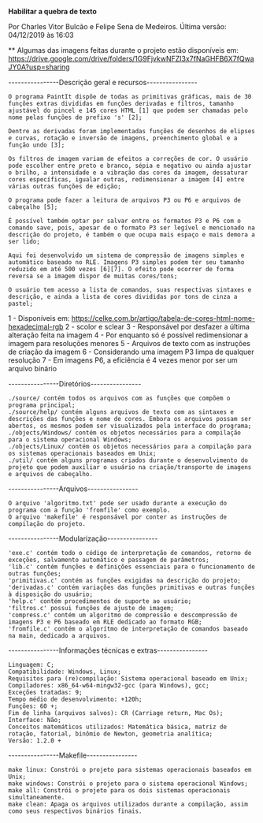 **Habilitar a quebra de texto**

Por Charles Vitor Bulcão e Felipe Sena de Medeiros.
Última versão: 04/12/2019 às 16:03

** Algumas das imagens feitas durante o projeto estão disponíveis em:
<https://drive.google.com/drive/folders/1G9FjvkwNFZI3x7fNaGHFB6X7fQwaJY0A?usp=sharing>

----------------Descrição geral e recursos----------------

	O programa PaintIt dispõe de todas as primitivas gráficas, mais de 30 funções extras divididas em funções derivadas e filtros, tamanho ajustável do pincel e 145 cores HTML [1] que podem ser chamadas pelo nome pelas funções de prefixo 's' [2];

	Dentre as derivadas foram implementadas funções de desenhos de elipses e curvas, rotação e inversão de imagens, preenchimento global e a função undo [3];

	Os filtros de imagem variam de efeitos a correções de cor. O usuário pode escolher entre preto e branco, sépia e negativo ou ainda ajustar o brilho, a intensidade e a vibração das cores da imagem, dessaturar cores específicas, igualar outras, redimensionar a imagem [4] entre várias outras funções de edição;

	O programa pode fazer a leitura de arquivos P3 ou P6 e arquivos de cabeçalho [5];

	É possível também optar por salvar entre os formatos P3 e P6 com o comando save, pois, apesar de o formato P3 ser legível e mencionado na descrição do projeto, é também o que ocupa mais espaço e mais demora a ser lido;

	Aqui foi desenvolvido um sistema de compressão de imagens simples e automático baseado no RLE. Imagens P3 simples podem ter seu tamanho reduzido em até 500 vezes [6][7]. O efeito pode ocorrer de forma reversa se a imagem dispor de muitas cores/tons;

	O usuário tem acesso a lista de comandos, suas respectivas sintaxes e descrição, e ainda a lista de cores divididas por tons de cinza a pastel;

1 - Disponíveis em: <https://celke.com.br/artigo/tabela-de-cores-html-nome-hexadecimal-rgb>
2 - scolor e sclear
3 - Responsável por desfazer a última alteração feita na imagem
4 - Por enquanto só é possível redimensionar a imagem para resoluções menores
5 - Arquivos de texto com as instruções de criação da imagem
6 - Considerando uma imagem P3 limpa de qualquer resolução
7 - Em imagens P6, a eficiência é 4 vezes menor por ser um arquivo binário

----------------Diretórios----------------

	./source/ contém todos os arquivos com as funções que compõem o programa principal;
	./source/help/ contém alguns arquivos de texto com as sintaxes e descrições das funções e nome de cores. Embora os arquivos possam ser abertos, os mesmos podem ser visualizados pela interface do programa;
	./objects/Windows/ contém os objetos necessários para a compilação para o sistema operacional Windows;
	./objects/Linux/ contém os objetos necessários para a compilação para os sistemas operacionais baseados em Unix;
	./util/ contém alguns programas criados durante o desenvolvimento do projeto que podem auxiliar o usuário na criação/transporte de imagens e arquivos de cabeçalho.

----------------Arquivos----------------
	
	O arquivo 'algoritmo.txt' pode ser usado durante a execução do programa com a função 'fromfile' como exemplo.
	O arquivo 'makefile' é responsável por conter as instruções de compilação do projeto.
	
----------------Modularização----------------

	'exe.c' contém todo o código de interpretação de comandos, retorno de exceções, salvamento automático e passagem de parâmetros;
	'lib.c' contém funções e definições essenciais para o funcionamento de outras funções;
	'primitivas.c' contém as funções exigidas na descrição do projeto;
	'derivadas.c' contém variações das funções primitivas e outras funções à disposição do usuário;
	'help.c' contém procedimentos de suporte ao usuário;
	'filtros.c' possui funções de ajuste de imagem;
	'compress.c' contém um algoritmo de compressão e descompressão de imagens P3 e P6 baseado em RLE dedicado ao formato RGB;
	'fromfile.c' contém o algorítmo de interpretação de comandos baseado na main, dedicado a arquivos.
	
----------------Informações técnicas e extras----------------

	Linguagem: C;
	Compatibilidade: Windows, Linux;
	Requisitos para (re)compilação: Sistema operacional baseado em Unix;
	Compiladores: x86_64-w64-mingw32-gcc (para Windows), gcc;
	Exceções tratadas: 9;
	Tempo médio de desenvolvimento: +120h;
	Funções: 60 +;
	Fim de linha (arquivos salvos): CR (Carriage return, Mac Os);
	Interface: Não;
	Conceitos matemáticos utilizados: Matemática básica, matriz de rotação, fatorial, binômio de Newton, geometria analítica;
	Versão: 1.2.0 +
	
----------------Makefile----------------

	make linux: Constrói o projeto para sistemas operacionais baseados em Unix;
	make windows: Constrói o projeto para o sistema operacional Windows;
	make all: Constrói o projeto para os dois sistemas operacionais simultaneamente.
	make clean: Apaga os arquivos utilizados durante a compilação, assim como seus respectivos binários finais.


